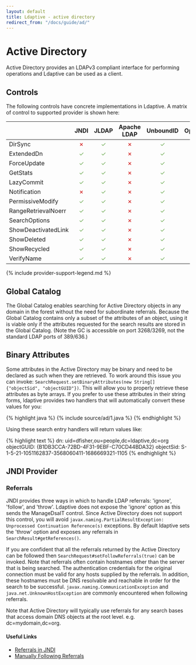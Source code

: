 ```yaml
---
layout: default
title: Ldaptive - active directory
redirect_from: "/docs/guide/ad/"
---
```


# Active Directory

Active Directory provides an LDAPv3 compliant interface for performing operations and Ldaptive can be used as a client.

## Controls

The following controls have concrete implementations in Ldaptive. A matrix of control to supported provider is shown here:

|                    | JNDI | JLDAP | Apache LDAP | UnboundID | OpenDJ
|--------------------|:----:|:-----:|:-----------:|:---------:|:-----:
|DirSync             | <font color="#cc0000">✗</font>    | <font color="#6aa84f">✓</font>     | <font color="#cc0000">✗</font>           | <font color="#6aa84f">✓</font>         | <font color="#cc0000">✗</font>
|ExtendedDn          | <font color="#6aa84f">✓</font>    | <font color="#6aa84f">✓</font>     | <font color="#cc0000">✗</font>           | <font color="#6aa84f">✓</font>         | <font color="#6aa84f">✓</font>
|ForceUpdate         | <font color="#6aa84f">✓</font>    | <font color="#6aa84f">✓</font>     | <font color="#cc0000">✗</font>           | <font color="#6aa84f">✓</font>         | <font color="#6aa84f">✓</font>
|GetStats            | <font color="#6aa84f">✓</font>    | <font color="#6aa84f">✓</font>     | <font color="#cc0000">✗</font>           | <font color="#6aa84f">✓</font>         | <font color="#6aa84f">✓</font>
|LazyCommit          | <font color="#6aa84f">✓</font>    | <font color="#6aa84f">✓</font>     | <font color="#cc0000">✗</font>           | <font color="#6aa84f">✓</font>         | <font color="#6aa84f">✓</font>
|Notification        | <font color="#cc0000">✗</font>    | <font color="#6aa84f">✓</font>     | <font color="#cc0000">✗</font>           | <font color="#6aa84f">✓</font>         | <font color="#6aa84f">✓</font>
|PermissiveModify    | <font color="#6aa84f">✓</font>    | <font color="#6aa84f">✓</font>     | <font color="#cc0000">✗</font>           | <font color="#6aa84f">✓</font>         | <font color="#6aa84f">✓</font>
|RangeRetrievalNoerr | <font color="#6aa84f">✓</font>    | <font color="#6aa84f">✓</font>     | <font color="#cc0000">✗</font>           | <font color="#6aa84f">✓</font>         | <font color="#6aa84f">✓</font>
|SearchOptions       | <font color="#6aa84f">✓</font>    | <font color="#6aa84f">✓</font>     | <font color="#cc0000">✗</font>           | <font color="#6aa84f">✓</font>         | <font color="#6aa84f">✓</font>
|ShowDeactivatedLink | <font color="#6aa84f">✓</font>    | <font color="#6aa84f">✓</font>     | <font color="#cc0000">✗</font>           | <font color="#6aa84f">✓</font>         | <font color="#6aa84f">✓</font>
|ShowDeleted         | <font color="#6aa84f">✓</font>    | <font color="#6aa84f">✓</font>     | <font color="#cc0000">✗</font>           | <font color="#6aa84f">✓</font>         | <font color="#6aa84f">✓</font>
|ShowRecycled        | <font color="#6aa84f">✓</font>    | <font color="#6aa84f">✓</font>     | <font color="#cc0000">✗</font>           | <font color="#6aa84f">✓</font>         | <font color="#6aa84f">✓</font>
|VerifyName          | <font color="#6aa84f">✓</font>    | <font color="#6aa84f">✓</font>     | <font color="#cc0000">✗</font>           | <font color="#6aa84f">✓</font>         | <font color="#6aa84f">✓</font>

{% include provider-support-legend.md %}

## Global Catalog

The Global Catalog enables searching for Active Directory objects in any domain in the forest without the need for subordinate referrals. Because the Global Catalog contains only a subset of the attributes of an object, using it is viable only if the attributes requested for the search results are stored in the Global Catalog. (Note the GC is accessible on port 3268/3269, not the standard LDAP ports of 389/636.)

## Binary Attributes

Some attributes in the Active Directory may be binary and need to be declared as such when they are retrieved. To work around this issue you can invoke: `SearchRequest.setBinaryAttributes(new String[] {"objectSid", "objectGUID"})`. This will allow you to properly retrieve these attributes as byte arrays. If you prefer to use these attributes in their string forms, ldaptive provides two handlers that will automatically convert these values for you:

{% highlight java %}
{% include source/ad/1.java %}
{% endhighlight %}

Using these search entry handlers will return values like:

{% highlight text %}
dn: uid=dfisher,ou=people,dc=ldaptive,dc=org
objectGUID: {B1DB3CCA-72BD-4F31-9EBF-C70CD44BDA32}
objectSid: S-1-5-21-1051162837-3568060411-1686669321-1105
{% endhighlight %}

## JNDI Provider

### Referrals

JNDI provides three ways in which to handle LDAP referrals: 'ignore', 'follow', and 'throw'. Ldaptive does not expose the 'ignore' option as this sends the ManageDsaIT control. Since Active Directory does not support this control, you will avoid `javax.naming.PartialResultException: Unprocessed Continuation Reference(s)` exceptions. By default ldaptive sets the 'throw' option and exposes any referrals in `SearchResult#getReferences()`.

If you are confident that all the referrals returned by the Active Directory can be followed then `SearchRequest#setFollowReferrals(true)` can be invoked. Note that referrals often contain hostnames other than the server that is being searched. The authentication credentials for the original connection must be valid for any hosts supplied by the referrals. In addition, these hostnames must be DNS resolvable and reachable in order for the search to be successful. `javax.naming.CommunicationException` and `java.net.UnknownHostException` are commonly encountered when following referrals.

Note that Active Directory will typically use referrals for any search bases that access domain DNS objects at the root level. e.g. dc=mydomain,dc=org.

#### Useful Links

- [Referrals in JNDI](http://docs.oracle.com/javase/jndi/tutorial/ldap/referral/jndi.html)
- [Manually Following Referrals](http://docs.oracle.com/javase/jndi/tutorial/ldap/referral/throw.html)

